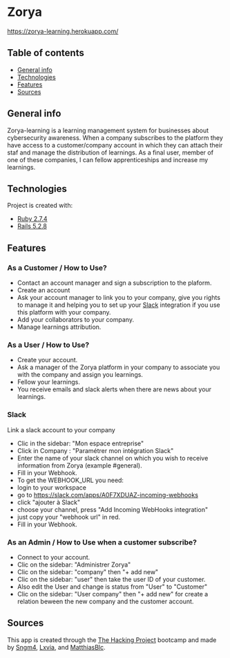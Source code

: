 # Zorya
https://zorya-learning.herokuapp.com/

## Table of contents
* [General info](#general-info)
* [Technologies](#technologies)
* [Features](#features)
* [Sources](#sources)

## General info
Zorya-learning is a learning management system for businesses about cybersecurity awareness. When a company subscribes to the platform they have access to a customer/company account in which they can attach their staf and manage the distribution of learnings. As a final user, member of one of these companies, I can fellow apprenticeships and increase my learnings.

## Technologies
Project is created with:
* [Ruby 2.7.4](https://ruby-doc.org/core-2.7.4/)
* [Rails 5.2.8](https://api.rubyonrails.org/v5.2.8/)
	
## Features
### As a Customer / How to Use?
* Contact an account manager and sign a subscription to the plaform.
* Create an account
* Ask your account manager to link you to your company, give you rights to manage it and helping you to set up your [Slack](#slack) integration if you use this platform with your company.
* Add your collaborators to your company.
* Manage learnings attribution.

### As a User / How to Use?
* Create your account.
* Ask a manager of the Zorya platform in your company to associate you with the company and assign you learnings.
* Fellow your learnings.
* You receive emails and slack alerts when there are news about your learnings.

### Slack
Link a slack account to your company
* Clic in the sidebar:  "Mon espace entreprise"
* Click in Company : "Paramétrer mon intégration Slack"
* Enter the name of your slack channel on which you wish to receive information from Zorya (example #general).
* Fill in your Webhook.
* To get the WEBHOOK_URL you need:
 * login to your workspace
 * go to https://slack.com/apps/A0F7XDUAZ-incoming-webhooks
 * click "ajouter à Slack"
 * choose your channel, press "Add Incoming WebHooks integration"
 * just copy your "webhook url" in red.
 * Fill in your Webhook.

### As an Admin / How to Use when a customer subscribe?
* Connect to your account.
* Clic on the sidebar: "Administrer Zorya"
* Clic on the sidebar: "company" then "+ add new"
* Clic on the sidebar: "user" then take the user ID of your customer.
* Also edit the User and change is status from "User" to "Customer"
* Clic on the sidebar: "User company" then "+ add new" for create a relation beween the new company and the customer account.

## Sources
This app is created through the [The Hacking Project](https://www.thehackingproject.org) bootcamp and made by [Sngm4](https://github.com/Sngm4), [Lxvia](https://github.com/Lxvia), and [MatthiasBlc](https://github.com/MatthiasBlc).